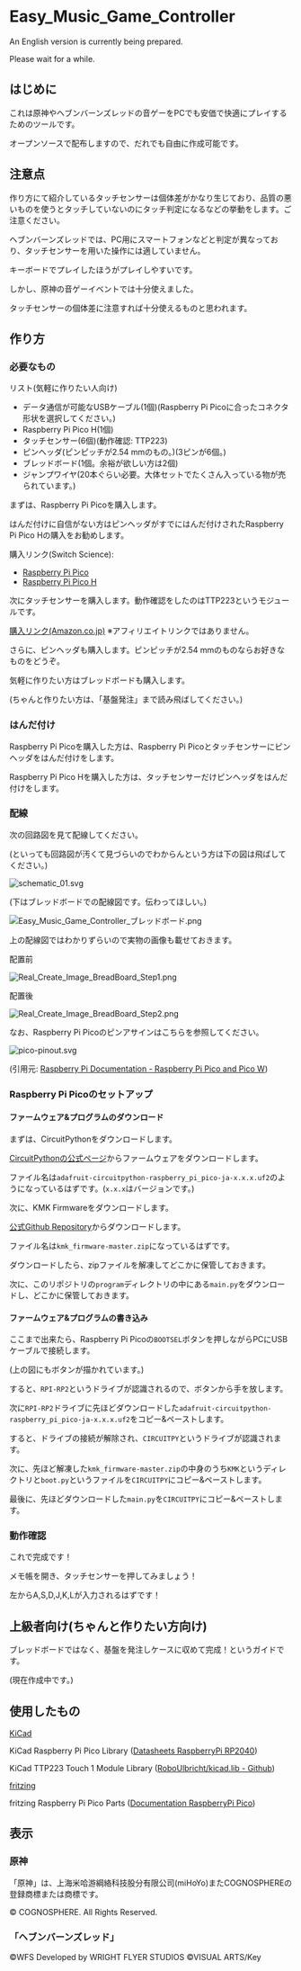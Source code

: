 # Easy_Music_Game_Controller

An English version is currently being prepared.

Please wait for a while.

## はじめに
これは原神やヘブンバーンズレッドの音ゲーをPCでも安価で快適にプレイするためのツールです。

オープンソースで配布しますので、だれでも自由に作成可能です。

## 注意点
作り方にて紹介しているタッチセンサーは個体差がかなり生じており、品質の悪いものを使うとタッチしていないのにタッチ判定になるなどの挙動をします。ご注意ください。

ヘブンバーンズレッドでは、PC用にスマートフォンなどと判定が異なっており、タッチセンサーを用いた操作には適していません。

キーボードでプレイしたほうがプレイしやすいです。

しかし、原神の音ゲーイベントでは十分使えました。

タッチセンサーの個体差に注意すれば十分使えるものと思われます。

## 作り方
### 必要なもの
リスト(気軽に作りたい人向け)
- データ通信が可能なUSBケーブル(1個)(Raspberry Pi Picoに合ったコネクタ形状を選択してください。)
- Raspberry Pi Pico H(1個)
- タッチセンサー(6個)(動作確認: TTP223)
- ピンヘッダ(ピンピッチが2.54 mmのもの。)(3ピンが6個。)
- ブレッドボード(1個。余裕が欲しい方は2個)
- ジャンプワイヤ(20本ぐらい必要。大体セットでたくさん入っている物が売られています。)

まずは、Raspberry Pi Picoを購入します。

はんだ付けに自信がない方はピンヘッダがすでにはんだ付けされたRaspberry Pi Pico Hの購入をお勧めします。

購入リンク(Switch Science):
- [Raspberry Pi Pico](https://ssci.to/6900)
- [Raspberry Pi Pico H](https://ssci.to/8170)

次にタッチセンサーを購入します。動作確認をしたのはTTP223というモジュールです。

[購入リンク(Amazon.co.jp)](https://amzn.asia/d/cPFWkBX)
※アフィリエイトリンクではありません。

さらに、ピンヘッダも購入します。ピンピッチが2.54 mmのものならお好きなものをどうぞ。

気軽に作りたい方はブレッドボードも購入します。

(ちゃんと作りたい方は、「基盤発注」まで読み飛ばしてください。)

### はんだ付け
Raspberry Pi Picoを購入した方は、Raspberry Pi Picoとタッチセンサーにピンヘッダをはんだ付けをします。

Raspberry Pi Pico Hを購入した方は、タッチセンサーだけピンヘッダをはんだ付けをします。

### 配線
次の回路図を見て配線してください。

(といっても回路図が汚くて見づらいのでわからんという方は下の図は飛ばしてください。)

![schematic_01.svg](schematic/schematic_01.svg)

(下はブレッドボードでの配線図です。伝わってほしい。)

![Easy_Music_Game_Controller_ブレッドボード.png](image/Easy_Music_Game_Controller_ブレッドボード.png)

上の配線図ではわかりずらいので実物の画像も載せておきます。

配置前

![Real_Create_Image_BreadBoard_Step1.png](image/Real_Create_Image_BreadBoard_Step1.png)

配置後

![Real_Create_Image_BreadBoard_Step2.png](image/Real_Create_Image_BreadBoard_Step2.png)

なお、Raspberry Pi Picoのピンアサインはこちらを参照してください。

![pico-pinout.svg](https://www.raspberrypi.com/documentation/microcontrollers/images/pico-pinout.svg)

(引用元: [Raspberry Pi Documentation - Raspberry Pi Pico and Pico W](https://www.raspberrypi.com/documentation/microcontrollers/raspberry-pi-pico.html))

### Raspberry Pi Picoのセットアップ

#### ファームウェア&プログラムのダウンロード
まずは、CircuitPythonをダウンロードします。

[CircuitPythonの公式ページ](https://circuitpython.org/board/raspberry_pi_pico/)からファームウェアをダウンロードします。

ファイル名は``adafruit-circuitpython-raspberry_pi_pico-ja-x.x.x.uf2``のようになっているはずです。(``x.x.x``はバージョンです。)

次に、KMK Firmwareをダウンロードします。

[公式Github Repository](https://github.com/KMKfw/kmk_firmware/archive/refs/heads/master.zip)からダウンロードします。

ファイル名は``kmk_firmware-master.zip``になっているはずです。

ダウンロードしたら、zipファイルを解凍してどこかに保管しておきます。

次に、このリポジトリの``program``ディレクトリの中にある``main.py``をダウンロードし、どこかに保管しておきます。

#### ファームウェア&プログラムの書き込み
ここまで出来たら、Raspberry Pi Picoの``BOOTSEL``ボタンを押しながらPCにUSBケーブルで接続します。

(上の図にもボタンが描かれています。)

すると、``RPI-RP2``というドライブが認識されるので、ボタンから手を放します。

次に``RPI-RP2``ドライブに先ほどダウンロードした``adafruit-circuitpython-raspberry_pi_pico-ja-x.x.x.uf2``をコピー&ペーストします。

すると、ドライブの接続が解除され、``CIRCUITPY``というドライブが認識されます。

次に、先ほど解凍した``kmk_firmware-master.zip``の中身のうち``KMK``というディレクトリと``boot.py``というファイルを``CIRCUITPY``にコピー&ペーストします。

最後に、先ほどダウンロードした``main.py``を``CIRCUITPY``にコピー&ペーストします。

### 動作確認
これで完成です！

メモ帳を開き、タッチセンサーを押してみましょう！

左からA,S,D,J,K,Lが入力されるはずです！

## 上級者向け(ちゃんと作りたい方向け)
ブレッドボードではなく、基盤を発注しケースに収めて完成！というガイドです。

(現在作成中です。)


## 使用したもの

[KiCad](https://www.kicad.org/)

KiCad Raspberry Pi Pico Library ([Datasheets RaspberryPi RP2040](https://datasheets.raspberrypi.com/rp2040/hardware-design-with-rp2040.pdf))

KiCad TTP223 Touch 1 Module Library ([RoboUlbricht/kicad.lib - Github](https://github.com/RoboUlbricht/kicad.lib))

[fritzing](https://fritzing.org/)

fritzing Raspberry Pi Pico Parts ([Documentation RaspberryPi Pico](https://www.raspberrypi.com/documentation/microcontrollers/raspberry-pi-pico.html))

## 表示

### 原神
「原神」は、上海米哈游綱絡科技股分有限公司(miHoYo)またCOGNOSPHEREの登録商標または商標です。

© COGNOSPHERE. All Rights Reserved.

### 「ヘブンバーンズレッド」
©WFS Developed by WRIGHT FLYER STUDIOS ©VISUAL ARTS/Key
